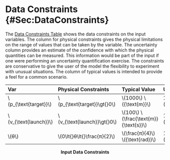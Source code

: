 # Data Constraints {#Sec:DataConstraints}

The [Data Constraints Table](./SecDataConstraints.md#Table:InDataConstraints) shows the data constraints on the input variables. The column for physical constraints gives the physical limitations on the range of values that can be taken by the variable. The uncertainty column provides an estimate of the confidence with which the physical quantities can be measured. This information would be part of the input if one were performing an uncertainty quantification exercise. The constraints are conservative to give the user of the model the flexibility to experiment with unusual situations. The column of typical values is intended to provide a feel for a common scenario.

<div id="Table:InDataConstraints"></div>

|Var                     |Physical Constraints          |Typical Value                            |Uncert.    |
|:-----------------------|:-----------------------------|:----------------------------------------|:----------|
|\\(p\_{\text{target}}\\)|\\(p\_{\text{target}}\gt{}0\\)|\\(1000\\) \\({\text{m}}\\)              |10\\(\\%\\)|
|\\(v\_{\text{launch}}\\)|\\(v\_{\text{launch}}\gt{}0\\)|\\(100\\) \\(\frac{\text{m}}{\text{s}}\\)|10\\(\\%\\)|
|\\(θ\\)                 |\\(0\lt{}θ\lt{}\frac{π}{2}\\) |\\(\frac{π}{4}\\) \\({\text{rad}}\\)     |10\\(\\%\\)|

**<p align="center">Input Data Constraints</p>**
